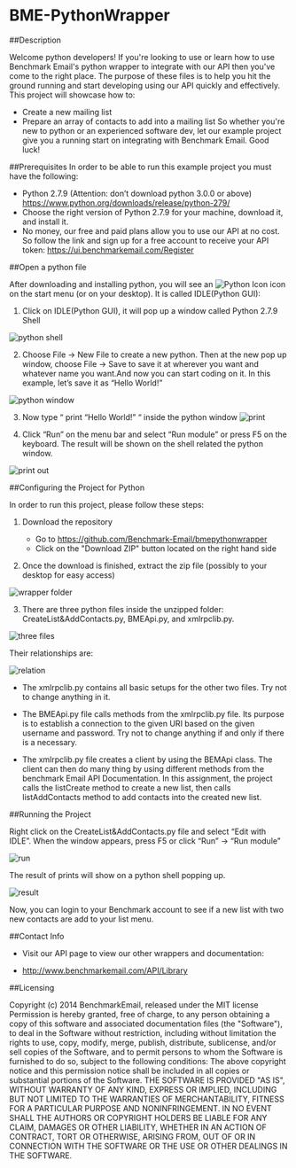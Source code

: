 BME-PythonWrapper
=================
##Description

Welcome python developers! If you're looking to use or learn how to use Benchmark Email's python wrapper to integrate with our API then you've come to the right place. The purpose of these files is to help you hit the ground running and start developing using our API quickly and effectively. This project will showcase how to:
- Create a new mailing list
- Prepare an array of contacts to add into a mailing list
So whether you're new to python or an experienced software dev, let our example project give you a running start on integrating with Benchmark Email. Good luck!

##Prerequisites
In order to be able to run this example project you must have the following:
- Python 2.7.9 (Attention: don’t download python 3.0.0 or above)  https://www.python.org/downloads/release/python-279/
- Choose the right version of Python 2.7.9 for your machine, download it, and install it.
- No money, our free and paid plans allow you to use our API at no cost. So follow the link and sign up for a free account to receive your API token: https://ui.benchmarkemail.com/Register

##Open a python file

After downloading and installing python, you will see an ![Python Icon](https://cloud.githubusercontent.com/assets/10159467/5621404/0115a41c-94ea-11e4-989e-9595c11f7cb4.png)  icon on the start menu (or on your desktop). It is called IDLE(Python GUI):

 1) Click on IDLE(Python GUI), it will pop up a window called Python 2.7.9 Shell
 
 ![python shell](https://cloud.githubusercontent.com/assets/10159467/5621408/012b7990-94ea-11e4-8884-391cfef6a7e4.png)
 
 2) Choose File → New File to create a new python. Then at the new pop up window, choose File → Save to save it at wherever you want and whatever name you want.And now you can start coding on it. In this example, let’s save it as “Hello World!”
 
![python window](https://cloud.githubusercontent.com/assets/10159467/5621402/01134bcc-94ea-11e4-87e0-df25df8e7748.png)
 
 3) Now type “ print “Hello World!” “ inside the python window
 ![print](https://cloud.githubusercontent.com/assets/10159467/5621399/01122fa8-94ea-11e4-9507-825b461c50ff.png)
 
 4) Click “Run” on the menu bar and select “Run module” or press F5 on the keyboard. The result will be shown on the shell related the python window.
 
 ![print out](https://cloud.githubusercontent.com/assets/10159467/5621399/01122fa8-94ea-11e4-9507-825b461c50ff.png)
 
##Configuring the Project for Python

In order to run this project, please follow these steps: 

 1) Download the repository
    - Go to https://github.com/Benchmark-Email/bmepythonwrapper
    - Click on the "Download ZIP" button located on the right hand side
    
 2) Once the download is finished, extract the zip file (possibly to your desktop for easy access) 
 
 ![wrapper folder](https://cloud.githubusercontent.com/assets/10159467/5621401/0113103a-94ea-11e4-9cc8-77d05f0729c3.png)  
 
 3) There are three python files inside the unzipped folder: CreateList&AddContacts.py, BMEApi.py, and xmlrpclib.py. 
 
 ![three files](https://cloud.githubusercontent.com/assets/10159467/5621406/012a4386-94ea-11e4-901e-49d55d8f8dcf.png) 

Their relationships are:

![relation](https://cloud.githubusercontent.com/assets/10159467/5621405/0125d3a0-94ea-11e4-957a-c7307ab157b1.png)
 
 - The xmlrpclib.py contains all basic setups for the other two files. Try not to change anything in it.
 
 - The BMEApi.py file calls methods from the xmlrpclib.py file. Its purpose is to establish a connection to the given URI based on the given username and password. Try not to change anything if and only if there is a necessary.

 - The xmlrpclib.py file creates a client by using the BEMApi class. The client can then do many thing by using different methods from the benchmark Email API Documentation. In this assignment, the project calls the listCreate method to create a new list, then calls listAddContacts method to add contacts into the created new list.

##Running the Project

 Right click on the CreateList&AddContacts.py file and select “Edit with IDLE”. When the window appears, press F5 or click “Run” → “Run module” 
 
 ![run](https://cloud.githubusercontent.com/assets/10159467/5621400/01131a6c-94ea-11e4-9f89-686f62206426.png)
 
The result of prints will show on a python shell popping up.

![result](https://cloud.githubusercontent.com/assets/10159467/5621407/012b477c-94ea-11e4-9407-86eb9f7720cf.png)
 
Now, you can login to your Benchmark account to see if a new list with two new contacts are add to your list menu.

##Contact Info

- Visit our API page to view our other wrappers and documentation:

- http://www.benchmarkemail.com/API/Library

##Licensing

Copyright (c) 2014 BenchmarkEmail, released under the MIT license
Permission is hereby granted, free of charge, to any person obtaining a copy of this software and associated documentation files (the "Software"), to deal in the Software without restriction, including without limitation the rights to use, copy, modify, merge, publish, distribute, sublicense, and/or sell copies of the Software, and to permit persons to whom the Software is furnished to do so, subject to the following conditions:
The above copyright notice and this permission notice shall be included in all copies or substantial portions of the Software.
THE SOFTWARE IS PROVIDED "AS IS", WITHOUT WARRANTY OF ANY KIND, EXPRESS OR IMPLIED, INCLUDING BUT NOT LIMITED TO THE WARRANTIES OF MERCHANTABILITY, FITNESS FOR A PARTICULAR PURPOSE AND NONINFRINGEMENT. IN NO EVENT SHALL THE AUTHORS OR COPYRIGHT HOLDERS BE LIABLE FOR ANY CLAIM, DAMAGES OR OTHER LIABILITY, WHETHER IN AN ACTION OF CONTRACT, TORT OR OTHERWISE, ARISING FROM, OUT OF OR IN CONNECTION WITH THE SOFTWARE OR THE USE OR OTHER DEALINGS IN THE SOFTWARE.
